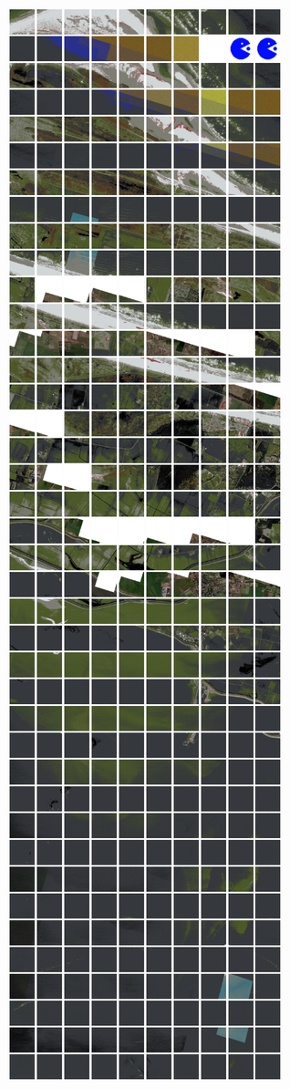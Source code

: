 <html>
<div>
<img src="https://github.com/HakkaTjakka/NL_TILE_MAP/blob/main/18/637/-1075/r.6370.-10750.png" height="44" width="44">
<img src="https://github.com/HakkaTjakka/NL_TILE_MAP/blob/main/18/637/-1075/r.6371.-10750.png" height="44" width="44">
<img src="https://github.com/HakkaTjakka/NL_TILE_MAP/blob/main/18/637/-1075/r.6372.-10750.png" height="44" width="44">
<img src="https://github.com/HakkaTjakka/NL_TILE_MAP/blob/main/18/637/-1075/r.6373.-10750.png" height="44" width="44">
<img src="https://github.com/HakkaTjakka/NL_TILE_MAP/blob/main/18/637/-1075/r.6374.-10750.png" height="44" width="44">
<img src="https://github.com/HakkaTjakka/NL_TILE_MAP/blob/main/18/637/-1075/r.6375.-10750.png" height="44" width="44">
<img src="https://github.com/HakkaTjakka/NL_TILE_MAP/blob/main/18/637/-1075/r.6376.-10750.png" height="44" width="44">
<img src="https://github.com/HakkaTjakka/NL_TILE_MAP/blob/main/18/637/-1075/r.6377.-10750.png" height="44" width="44">
<img src="https://github.com/HakkaTjakka/NL_TILE_MAP/blob/main/18/637/-1075/r.6378.-10750.png" height="44" width="44">
<img src="https://github.com/HakkaTjakka/NL_TILE_MAP/blob/main/18/637/-1075/r.6379.-10750.png" height="44" width="44">
<img src="https://github.com/HakkaTjakka/NL_TILE_MAP/blob/main/18/638/-1075/r.6380.-10750.png" height="44" width="44">
<img src="https://github.com/HakkaTjakka/NL_TILE_MAP/blob/main/18/638/-1075/r.6381.-10750.png" height="44" width="44">
<img src="https://github.com/HakkaTjakka/NL_TILE_MAP/blob/main/18/638/-1075/r.6382.-10750.png" height="44" width="44">
<img src="https://github.com/HakkaTjakka/NL_TILE_MAP/blob/main/18/638/-1075/r.6383.-10750.png" height="44" width="44">
<img src="https://github.com/HakkaTjakka/NL_TILE_MAP/blob/main/18/638/-1075/r.6384.-10750.png" height="44" width="44">
<img src="https://github.com/HakkaTjakka/NL_TILE_MAP/blob/main/18/638/-1075/r.6385.-10750.png" height="44" width="44">
<img src="https://github.com/HakkaTjakka/NL_TILE_MAP/blob/main/18/638/-1075/r.6386.-10750.png" height="44" width="44">
<img src="https://github.com/HakkaTjakka/NL_TILE_MAP/blob/main/18/638/-1075/r.6387.-10750.png" height="44" width="44">
<img src="https://github.com/HakkaTjakka/NL_TILE_MAP/blob/main/source.png" height="44" width="44">
<img src="https://github.com/HakkaTjakka/NL_TILE_MAP/blob/main/source.png" height="44" width="44">
<br>
<img src="https://github.com/HakkaTjakka/NL_TILE_MAP/blob/main/18/637/-1075/r.6370.-10749.png" height="44" width="44">
<img src="https://github.com/HakkaTjakka/NL_TILE_MAP/blob/main/18/637/-1075/r.6371.-10749.png" height="44" width="44">
<img src="https://github.com/HakkaTjakka/NL_TILE_MAP/blob/main/18/637/-1075/r.6372.-10749.png" height="44" width="44">
<img src="https://github.com/HakkaTjakka/NL_TILE_MAP/blob/main/18/637/-1075/r.6373.-10749.png" height="44" width="44">
<img src="https://github.com/HakkaTjakka/NL_TILE_MAP/blob/main/18/637/-1075/r.6374.-10749.png" height="44" width="44">
<img src="https://github.com/HakkaTjakka/NL_TILE_MAP/blob/main/18/637/-1075/r.6375.-10749.png" height="44" width="44">
<img src="https://github.com/HakkaTjakka/NL_TILE_MAP/blob/main/18/637/-1075/r.6376.-10749.png" height="44" width="44">
<img src="https://github.com/HakkaTjakka/NL_TILE_MAP/blob/main/18/637/-1075/r.6377.-10749.png" height="44" width="44">
<img src="https://github.com/HakkaTjakka/NL_TILE_MAP/blob/main/18/637/-1075/r.6378.-10749.png" height="44" width="44">
<img src="https://github.com/HakkaTjakka/NL_TILE_MAP/blob/main/18/637/-1075/r.6379.-10749.png" height="44" width="44">
<img src="https://github.com/HakkaTjakka/NL_TILE_MAP/blob/main/18/638/-1075/r.6380.-10749.png" height="44" width="44">
<img src="https://github.com/HakkaTjakka/NL_TILE_MAP/blob/main/18/638/-1075/r.6381.-10749.png" height="44" width="44">
<img src="https://github.com/HakkaTjakka/NL_TILE_MAP/blob/main/18/638/-1075/r.6382.-10749.png" height="44" width="44">
<img src="https://github.com/HakkaTjakka/NL_TILE_MAP/blob/main/18/638/-1075/r.6383.-10749.png" height="44" width="44">
<img src="https://github.com/HakkaTjakka/NL_TILE_MAP/blob/main/18/638/-1075/r.6384.-10749.png" height="44" width="44">
<img src="https://github.com/HakkaTjakka/NL_TILE_MAP/blob/main/18/638/-1075/r.6385.-10749.png" height="44" width="44">
<img src="https://github.com/HakkaTjakka/NL_TILE_MAP/blob/main/18/638/-1075/r.6386.-10749.png" height="44" width="44">
<img src="https://github.com/HakkaTjakka/NL_TILE_MAP/blob/main/18/638/-1075/r.6387.-10749.png" height="44" width="44">
<img src="https://github.com/HakkaTjakka/NL_TILE_MAP/blob/main/18/638/-1075/r.6388.-10749.png" height="44" width="44">
<img src="https://github.com/HakkaTjakka/NL_TILE_MAP/blob/main/18/638/-1075/r.6389.-10749.png" height="44" width="44">
<br>
<img src="https://github.com/HakkaTjakka/NL_TILE_MAP/blob/main/18/637/-1075/r.6370.-10748.png" height="44" width="44">
<img src="https://github.com/HakkaTjakka/NL_TILE_MAP/blob/main/18/637/-1075/r.6371.-10748.png" height="44" width="44">
<img src="https://github.com/HakkaTjakka/NL_TILE_MAP/blob/main/18/637/-1075/r.6372.-10748.png" height="44" width="44">
<img src="https://github.com/HakkaTjakka/NL_TILE_MAP/blob/main/18/637/-1075/r.6373.-10748.png" height="44" width="44">
<img src="https://github.com/HakkaTjakka/NL_TILE_MAP/blob/main/18/637/-1075/r.6374.-10748.png" height="44" width="44">
<img src="https://github.com/HakkaTjakka/NL_TILE_MAP/blob/main/18/637/-1075/r.6375.-10748.png" height="44" width="44">
<img src="https://github.com/HakkaTjakka/NL_TILE_MAP/blob/main/18/637/-1075/r.6376.-10748.png" height="44" width="44">
<img src="https://github.com/HakkaTjakka/NL_TILE_MAP/blob/main/18/637/-1075/r.6377.-10748.png" height="44" width="44">
<img src="https://github.com/HakkaTjakka/NL_TILE_MAP/blob/main/18/637/-1075/r.6378.-10748.png" height="44" width="44">
<img src="https://github.com/HakkaTjakka/NL_TILE_MAP/blob/main/18/637/-1075/r.6379.-10748.png" height="44" width="44">
<img src="https://github.com/HakkaTjakka/NL_TILE_MAP/blob/main/18/638/-1075/r.6380.-10748.png" height="44" width="44">
<img src="https://github.com/HakkaTjakka/NL_TILE_MAP/blob/main/18/638/-1075/r.6381.-10748.png" height="44" width="44">
<img src="https://github.com/HakkaTjakka/NL_TILE_MAP/blob/main/18/638/-1075/r.6382.-10748.png" height="44" width="44">
<img src="https://github.com/HakkaTjakka/NL_TILE_MAP/blob/main/18/638/-1075/r.6383.-10748.png" height="44" width="44">
<img src="https://github.com/HakkaTjakka/NL_TILE_MAP/blob/main/18/638/-1075/r.6384.-10748.png" height="44" width="44">
<img src="https://github.com/HakkaTjakka/NL_TILE_MAP/blob/main/18/638/-1075/r.6385.-10748.png" height="44" width="44">
<img src="https://github.com/HakkaTjakka/NL_TILE_MAP/blob/main/18/638/-1075/r.6386.-10748.png" height="44" width="44">
<img src="https://github.com/HakkaTjakka/NL_TILE_MAP/blob/main/18/638/-1075/r.6387.-10748.png" height="44" width="44">
<img src="https://github.com/HakkaTjakka/NL_TILE_MAP/blob/main/18/638/-1075/r.6388.-10748.png" height="44" width="44">
<img src="https://github.com/HakkaTjakka/NL_TILE_MAP/blob/main/18/638/-1075/r.6389.-10748.png" height="44" width="44">
<br>
<img src="https://github.com/HakkaTjakka/NL_TILE_MAP/blob/main/18/637/-1075/r.6370.-10747.png" height="44" width="44">
<img src="https://github.com/HakkaTjakka/NL_TILE_MAP/blob/main/18/637/-1075/r.6371.-10747.png" height="44" width="44">
<img src="https://github.com/HakkaTjakka/NL_TILE_MAP/blob/main/18/637/-1075/r.6372.-10747.png" height="44" width="44">
<img src="https://github.com/HakkaTjakka/NL_TILE_MAP/blob/main/18/637/-1075/r.6373.-10747.png" height="44" width="44">
<img src="https://github.com/HakkaTjakka/NL_TILE_MAP/blob/main/18/637/-1075/r.6374.-10747.png" height="44" width="44">
<img src="https://github.com/HakkaTjakka/NL_TILE_MAP/blob/main/18/637/-1075/r.6375.-10747.png" height="44" width="44">
<img src="https://github.com/HakkaTjakka/NL_TILE_MAP/blob/main/18/637/-1075/r.6376.-10747.png" height="44" width="44">
<img src="https://github.com/HakkaTjakka/NL_TILE_MAP/blob/main/18/637/-1075/r.6377.-10747.png" height="44" width="44">
<img src="https://github.com/HakkaTjakka/NL_TILE_MAP/blob/main/18/637/-1075/r.6378.-10747.png" height="44" width="44">
<img src="https://github.com/HakkaTjakka/NL_TILE_MAP/blob/main/18/637/-1075/r.6379.-10747.png" height="44" width="44">
<img src="https://github.com/HakkaTjakka/NL_TILE_MAP/blob/main/18/638/-1075/r.6380.-10747.png" height="44" width="44">
<img src="https://github.com/HakkaTjakka/NL_TILE_MAP/blob/main/18/638/-1075/r.6381.-10747.png" height="44" width="44">
<img src="https://github.com/HakkaTjakka/NL_TILE_MAP/blob/main/18/638/-1075/r.6382.-10747.png" height="44" width="44">
<img src="https://github.com/HakkaTjakka/NL_TILE_MAP/blob/main/18/638/-1075/r.6383.-10747.png" height="44" width="44">
<img src="https://github.com/HakkaTjakka/NL_TILE_MAP/blob/main/18/638/-1075/r.6384.-10747.png" height="44" width="44">
<img src="https://github.com/HakkaTjakka/NL_TILE_MAP/blob/main/18/638/-1075/r.6385.-10747.png" height="44" width="44">
<img src="https://github.com/HakkaTjakka/NL_TILE_MAP/blob/main/18/638/-1075/r.6386.-10747.png" height="44" width="44">
<img src="https://github.com/HakkaTjakka/NL_TILE_MAP/blob/main/18/638/-1075/r.6387.-10747.png" height="44" width="44">
<img src="https://github.com/HakkaTjakka/NL_TILE_MAP/blob/main/18/638/-1075/r.6388.-10747.png" height="44" width="44">
<img src="https://github.com/HakkaTjakka/NL_TILE_MAP/blob/main/18/638/-1075/r.6389.-10747.png" height="44" width="44">
<br>
<img src="https://github.com/HakkaTjakka/NL_TILE_MAP/blob/main/18/637/-1075/r.6370.-10746.png" height="44" width="44">
<img src="https://github.com/HakkaTjakka/NL_TILE_MAP/blob/main/18/637/-1075/r.6371.-10746.png" height="44" width="44">
<img src="https://github.com/HakkaTjakka/NL_TILE_MAP/blob/main/18/637/-1075/r.6372.-10746.png" height="44" width="44">
<img src="https://github.com/HakkaTjakka/NL_TILE_MAP/blob/main/18/637/-1075/r.6373.-10746.png" height="44" width="44">
<img src="https://github.com/HakkaTjakka/NL_TILE_MAP/blob/main/18/637/-1075/r.6374.-10746.png" height="44" width="44">
<img src="https://github.com/HakkaTjakka/NL_TILE_MAP/blob/main/18/637/-1075/r.6375.-10746.png" height="44" width="44">
<img src="https://github.com/HakkaTjakka/NL_TILE_MAP/blob/main/18/637/-1075/r.6376.-10746.png" height="44" width="44">
<img src="https://github.com/HakkaTjakka/NL_TILE_MAP/blob/main/18/637/-1075/r.6377.-10746.png" height="44" width="44">
<img src="https://github.com/HakkaTjakka/NL_TILE_MAP/blob/main/18/637/-1075/r.6378.-10746.png" height="44" width="44">
<img src="https://github.com/HakkaTjakka/NL_TILE_MAP/blob/main/18/637/-1075/r.6379.-10746.png" height="44" width="44">
<img src="https://github.com/HakkaTjakka/NL_TILE_MAP/blob/main/18/638/-1075/r.6380.-10746.png" height="44" width="44">
<img src="https://github.com/HakkaTjakka/NL_TILE_MAP/blob/main/18/638/-1075/r.6381.-10746.png" height="44" width="44">
<img src="https://github.com/HakkaTjakka/NL_TILE_MAP/blob/main/18/638/-1075/r.6382.-10746.png" height="44" width="44">
<img src="https://github.com/HakkaTjakka/NL_TILE_MAP/blob/main/18/638/-1075/r.6383.-10746.png" height="44" width="44">
<img src="https://github.com/HakkaTjakka/NL_TILE_MAP/blob/main/18/638/-1075/r.6384.-10746.png" height="44" width="44">
<img src="https://github.com/HakkaTjakka/NL_TILE_MAP/blob/main/18/638/-1075/r.6385.-10746.png" height="44" width="44">
<img src="https://github.com/HakkaTjakka/NL_TILE_MAP/blob/main/18/638/-1075/r.6386.-10746.png" height="44" width="44">
<img src="https://github.com/HakkaTjakka/NL_TILE_MAP/blob/main/18/638/-1075/r.6387.-10746.png" height="44" width="44">
<img src="https://github.com/HakkaTjakka/NL_TILE_MAP/blob/main/18/638/-1075/r.6388.-10746.png" height="44" width="44">
<img src="https://github.com/HakkaTjakka/NL_TILE_MAP/blob/main/18/638/-1075/r.6389.-10746.png" height="44" width="44">
<br>
<img src="https://github.com/HakkaTjakka/NL_TILE_MAP/blob/main/18/637/-1075/r.6370.-10745.png" height="44" width="44">
<img src="https://github.com/HakkaTjakka/NL_TILE_MAP/blob/main/18/637/-1075/r.6371.-10745.png" height="44" width="44">
<img src="https://github.com/HakkaTjakka/NL_TILE_MAP/blob/main/18/637/-1075/r.6372.-10745.png" height="44" width="44">
<img src="https://github.com/HakkaTjakka/NL_TILE_MAP/blob/main/18/637/-1075/r.6373.-10745.png" height="44" width="44">
<img src="https://github.com/HakkaTjakka/NL_TILE_MAP/blob/main/18/637/-1075/r.6374.-10745.png" height="44" width="44">
<img src="https://github.com/HakkaTjakka/NL_TILE_MAP/blob/main/18/637/-1075/r.6375.-10745.png" height="44" width="44">
<img src="https://github.com/HakkaTjakka/NL_TILE_MAP/blob/main/18/637/-1075/r.6376.-10745.png" height="44" width="44">
<img src="https://github.com/HakkaTjakka/NL_TILE_MAP/blob/main/18/637/-1075/r.6377.-10745.png" height="44" width="44">
<img src="https://github.com/HakkaTjakka/NL_TILE_MAP/blob/main/18/637/-1075/r.6378.-10745.png" height="44" width="44">
<img src="https://github.com/HakkaTjakka/NL_TILE_MAP/blob/main/18/637/-1075/r.6379.-10745.png" height="44" width="44">
<img src="https://github.com/HakkaTjakka/NL_TILE_MAP/blob/main/18/638/-1075/r.6380.-10745.png" height="44" width="44">
<img src="https://github.com/HakkaTjakka/NL_TILE_MAP/blob/main/18/638/-1075/r.6381.-10745.png" height="44" width="44">
<img src="https://github.com/HakkaTjakka/NL_TILE_MAP/blob/main/18/638/-1075/r.6382.-10745.png" height="44" width="44">
<img src="https://github.com/HakkaTjakka/NL_TILE_MAP/blob/main/18/638/-1075/r.6383.-10745.png" height="44" width="44">
<img src="https://github.com/HakkaTjakka/NL_TILE_MAP/blob/main/18/638/-1075/r.6384.-10745.png" height="44" width="44">
<img src="https://github.com/HakkaTjakka/NL_TILE_MAP/blob/main/18/638/-1075/r.6385.-10745.png" height="44" width="44">
<img src="https://github.com/HakkaTjakka/NL_TILE_MAP/blob/main/18/638/-1075/r.6386.-10745.png" height="44" width="44">
<img src="https://github.com/HakkaTjakka/NL_TILE_MAP/blob/main/18/638/-1075/r.6387.-10745.png" height="44" width="44">
<img src="https://github.com/HakkaTjakka/NL_TILE_MAP/blob/main/18/638/-1075/r.6388.-10745.png" height="44" width="44">
<img src="https://github.com/HakkaTjakka/NL_TILE_MAP/blob/main/18/638/-1075/r.6389.-10745.png" height="44" width="44">
<br>
<img src="https://github.com/HakkaTjakka/NL_TILE_MAP/blob/main/18/637/-1075/r.6370.-10744.png" height="44" width="44">
<img src="https://github.com/HakkaTjakka/NL_TILE_MAP/blob/main/18/637/-1075/r.6371.-10744.png" height="44" width="44">
<img src="https://github.com/HakkaTjakka/NL_TILE_MAP/blob/main/18/637/-1075/r.6372.-10744.png" height="44" width="44">
<img src="https://github.com/HakkaTjakka/NL_TILE_MAP/blob/main/18/637/-1075/r.6373.-10744.png" height="44" width="44">
<img src="https://github.com/HakkaTjakka/NL_TILE_MAP/blob/main/18/637/-1075/r.6374.-10744.png" height="44" width="44">
<img src="https://github.com/HakkaTjakka/NL_TILE_MAP/blob/main/18/637/-1075/r.6375.-10744.png" height="44" width="44">
<img src="https://github.com/HakkaTjakka/NL_TILE_MAP/blob/main/18/637/-1075/r.6376.-10744.png" height="44" width="44">
<img src="https://github.com/HakkaTjakka/NL_TILE_MAP/blob/main/18/637/-1075/r.6377.-10744.png" height="44" width="44">
<img src="https://github.com/HakkaTjakka/NL_TILE_MAP/blob/main/18/637/-1075/r.6378.-10744.png" height="44" width="44">
<img src="https://github.com/HakkaTjakka/NL_TILE_MAP/blob/main/18/637/-1075/r.6379.-10744.png" height="44" width="44">
<img src="https://github.com/HakkaTjakka/NL_TILE_MAP/blob/main/18/638/-1075/r.6380.-10744.png" height="44" width="44">
<img src="https://github.com/HakkaTjakka/NL_TILE_MAP/blob/main/18/638/-1075/r.6381.-10744.png" height="44" width="44">
<img src="https://github.com/HakkaTjakka/NL_TILE_MAP/blob/main/18/638/-1075/r.6382.-10744.png" height="44" width="44">
<img src="https://github.com/HakkaTjakka/NL_TILE_MAP/blob/main/18/638/-1075/r.6383.-10744.png" height="44" width="44">
<img src="https://github.com/HakkaTjakka/NL_TILE_MAP/blob/main/18/638/-1075/r.6384.-10744.png" height="44" width="44">
<img src="https://github.com/HakkaTjakka/NL_TILE_MAP/blob/main/18/638/-1075/r.6385.-10744.png" height="44" width="44">
<img src="https://github.com/HakkaTjakka/NL_TILE_MAP/blob/main/18/638/-1075/r.6386.-10744.png" height="44" width="44">
<img src="https://github.com/HakkaTjakka/NL_TILE_MAP/blob/main/18/638/-1075/r.6387.-10744.png" height="44" width="44">
<img src="https://github.com/HakkaTjakka/NL_TILE_MAP/blob/main/18/638/-1075/r.6388.-10744.png" height="44" width="44">
<img src="https://github.com/HakkaTjakka/NL_TILE_MAP/blob/main/18/638/-1075/r.6389.-10744.png" height="44" width="44">
<br>
<img src="https://github.com/HakkaTjakka/NL_TILE_MAP/blob/main/18/637/-1075/r.6370.-10743.png" height="44" width="44">
<img src="https://github.com/HakkaTjakka/NL_TILE_MAP/blob/main/18/637/-1075/r.6371.-10743.png" height="44" width="44">
<img src="https://github.com/HakkaTjakka/NL_TILE_MAP/blob/main/18/637/-1075/r.6372.-10743.png" height="44" width="44">
<img src="https://github.com/HakkaTjakka/NL_TILE_MAP/blob/main/18/637/-1075/r.6373.-10743.png" height="44" width="44">
<img src="https://github.com/HakkaTjakka/NL_TILE_MAP/blob/main/18/637/-1075/r.6374.-10743.png" height="44" width="44">
<img src="https://github.com/HakkaTjakka/NL_TILE_MAP/blob/main/18/637/-1075/r.6375.-10743.png" height="44" width="44">
<img src="https://github.com/HakkaTjakka/NL_TILE_MAP/blob/main/18/637/-1075/r.6376.-10743.png" height="44" width="44">
<img src="https://github.com/HakkaTjakka/NL_TILE_MAP/blob/main/18/637/-1075/r.6377.-10743.png" height="44" width="44">
<img src="https://github.com/HakkaTjakka/NL_TILE_MAP/blob/main/18/637/-1075/r.6378.-10743.png" height="44" width="44">
<img src="https://github.com/HakkaTjakka/NL_TILE_MAP/blob/main/18/637/-1075/r.6379.-10743.png" height="44" width="44">
<img src="https://github.com/HakkaTjakka/NL_TILE_MAP/blob/main/18/638/-1075/r.6380.-10743.png" height="44" width="44">
<img src="https://github.com/HakkaTjakka/NL_TILE_MAP/blob/main/18/638/-1075/r.6381.-10743.png" height="44" width="44">
<img src="https://github.com/HakkaTjakka/NL_TILE_MAP/blob/main/18/638/-1075/r.6382.-10743.png" height="44" width="44">
<img src="https://github.com/HakkaTjakka/NL_TILE_MAP/blob/main/18/638/-1075/r.6383.-10743.png" height="44" width="44">
<img src="https://github.com/HakkaTjakka/NL_TILE_MAP/blob/main/18/638/-1075/r.6384.-10743.png" height="44" width="44">
<img src="https://github.com/HakkaTjakka/NL_TILE_MAP/blob/main/18/638/-1075/r.6385.-10743.png" height="44" width="44">
<img src="https://github.com/HakkaTjakka/NL_TILE_MAP/blob/main/18/638/-1075/r.6386.-10743.png" height="44" width="44">
<img src="https://github.com/HakkaTjakka/NL_TILE_MAP/blob/main/18/638/-1075/r.6387.-10743.png" height="44" width="44">
<img src="https://github.com/HakkaTjakka/NL_TILE_MAP/blob/main/18/638/-1075/r.6388.-10743.png" height="44" width="44">
<img src="https://github.com/HakkaTjakka/NL_TILE_MAP/blob/main/18/638/-1075/r.6389.-10743.png" height="44" width="44">
<br>
<img src="https://github.com/HakkaTjakka/NL_TILE_MAP/blob/main/18/637/-1075/r.6370.-10742.png" height="44" width="44">
<img src="https://github.com/HakkaTjakka/NL_TILE_MAP/blob/main/18/637/-1075/r.6371.-10742.png" height="44" width="44">
<img src="https://github.com/HakkaTjakka/NL_TILE_MAP/blob/main/18/637/-1075/r.6372.-10742.png" height="44" width="44">
<img src="https://github.com/HakkaTjakka/NL_TILE_MAP/blob/main/18/637/-1075/r.6373.-10742.png" height="44" width="44">
<img src="https://github.com/HakkaTjakka/NL_TILE_MAP/blob/main/18/637/-1075/r.6374.-10742.png" height="44" width="44">
<img src="https://github.com/HakkaTjakka/NL_TILE_MAP/blob/main/18/637/-1075/r.6375.-10742.png" height="44" width="44">
<img src="https://github.com/HakkaTjakka/NL_TILE_MAP/blob/main/18/637/-1075/r.6376.-10742.png" height="44" width="44">
<img src="https://github.com/HakkaTjakka/NL_TILE_MAP/blob/main/18/637/-1075/r.6377.-10742.png" height="44" width="44">
<img src="https://github.com/HakkaTjakka/NL_TILE_MAP/blob/main/18/637/-1075/r.6378.-10742.png" height="44" width="44">
<img src="https://github.com/HakkaTjakka/NL_TILE_MAP/blob/main/18/637/-1075/r.6379.-10742.png" height="44" width="44">
<img src="https://github.com/HakkaTjakka/NL_TILE_MAP/blob/main/18/638/-1075/r.6380.-10742.png" height="44" width="44">
<img src="https://github.com/HakkaTjakka/NL_TILE_MAP/blob/main/18/638/-1075/r.6381.-10742.png" height="44" width="44">
<img src="https://github.com/HakkaTjakka/NL_TILE_MAP/blob/main/18/638/-1075/r.6382.-10742.png" height="44" width="44">
<img src="https://github.com/HakkaTjakka/NL_TILE_MAP/blob/main/18/638/-1075/r.6383.-10742.png" height="44" width="44">
<img src="https://github.com/HakkaTjakka/NL_TILE_MAP/blob/main/18/638/-1075/r.6384.-10742.png" height="44" width="44">
<img src="https://github.com/HakkaTjakka/NL_TILE_MAP/blob/main/18/638/-1075/r.6385.-10742.png" height="44" width="44">
<img src="https://github.com/HakkaTjakka/NL_TILE_MAP/blob/main/18/638/-1075/r.6386.-10742.png" height="44" width="44">
<img src="https://github.com/HakkaTjakka/NL_TILE_MAP/blob/main/18/638/-1075/r.6387.-10742.png" height="44" width="44">
<img src="https://github.com/HakkaTjakka/NL_TILE_MAP/blob/main/18/638/-1075/r.6388.-10742.png" height="44" width="44">
<img src="https://github.com/HakkaTjakka/NL_TILE_MAP/blob/main/18/638/-1075/r.6389.-10742.png" height="44" width="44">
<br>
<img src="https://github.com/HakkaTjakka/NL_TILE_MAP/blob/main/18/637/-1075/r.6370.-10741.png" height="44" width="44">
<img src="https://github.com/HakkaTjakka/NL_TILE_MAP/blob/main/18/637/-1075/r.6371.-10741.png" height="44" width="44">
<img src="https://github.com/HakkaTjakka/NL_TILE_MAP/blob/main/18/637/-1075/r.6372.-10741.png" height="44" width="44">
<img src="https://github.com/HakkaTjakka/NL_TILE_MAP/blob/main/18/637/-1075/r.6373.-10741.png" height="44" width="44">
<img src="https://github.com/HakkaTjakka/NL_TILE_MAP/blob/main/18/637/-1075/r.6374.-10741.png" height="44" width="44">
<img src="https://github.com/HakkaTjakka/NL_TILE_MAP/blob/main/18/637/-1075/r.6375.-10741.png" height="44" width="44">
<img src="https://github.com/HakkaTjakka/NL_TILE_MAP/blob/main/18/637/-1075/r.6376.-10741.png" height="44" width="44">
<img src="https://github.com/HakkaTjakka/NL_TILE_MAP/blob/main/18/637/-1075/r.6377.-10741.png" height="44" width="44">
<img src="https://github.com/HakkaTjakka/NL_TILE_MAP/blob/main/18/637/-1075/r.6378.-10741.png" height="44" width="44">
<img src="https://github.com/HakkaTjakka/NL_TILE_MAP/blob/main/18/637/-1075/r.6379.-10741.png" height="44" width="44">
<img src="https://github.com/HakkaTjakka/NL_TILE_MAP/blob/main/18/638/-1075/r.6380.-10741.png" height="44" width="44">
<img src="https://github.com/HakkaTjakka/NL_TILE_MAP/blob/main/18/638/-1075/r.6381.-10741.png" height="44" width="44">
<img src="https://github.com/HakkaTjakka/NL_TILE_MAP/blob/main/18/638/-1075/r.6382.-10741.png" height="44" width="44">
<img src="https://github.com/HakkaTjakka/NL_TILE_MAP/blob/main/18/638/-1075/r.6383.-10741.png" height="44" width="44">
<img src="https://github.com/HakkaTjakka/NL_TILE_MAP/blob/main/18/638/-1075/r.6384.-10741.png" height="44" width="44">
<img src="https://github.com/HakkaTjakka/NL_TILE_MAP/blob/main/18/638/-1075/r.6385.-10741.png" height="44" width="44">
<img src="https://github.com/HakkaTjakka/NL_TILE_MAP/blob/main/18/638/-1075/r.6386.-10741.png" height="44" width="44">
<img src="https://github.com/HakkaTjakka/NL_TILE_MAP/blob/main/18/638/-1075/r.6387.-10741.png" height="44" width="44">
<img src="https://github.com/HakkaTjakka/NL_TILE_MAP/blob/main/18/638/-1075/r.6388.-10741.png" height="44" width="44">
<img src="https://github.com/HakkaTjakka/NL_TILE_MAP/blob/main/18/638/-1075/r.6389.-10741.png" height="44" width="44">
<br>
<img src="https://github.com/HakkaTjakka/NL_TILE_MAP/blob/main/18/637/-1074/r.6370.-10740.png" height="44" width="44">
<img src="https://github.com/HakkaTjakka/NL_TILE_MAP/blob/main/18/637/-1074/r.6371.-10740.png" height="44" width="44">
<img src="https://github.com/HakkaTjakka/NL_TILE_MAP/blob/main/18/637/-1074/r.6372.-10740.png" height="44" width="44">
<img src="https://github.com/HakkaTjakka/NL_TILE_MAP/blob/main/18/637/-1074/r.6373.-10740.png" height="44" width="44">
<img src="https://github.com/HakkaTjakka/NL_TILE_MAP/blob/main/18/637/-1074/r.6374.-10740.png" height="44" width="44">
<img src="https://github.com/HakkaTjakka/NL_TILE_MAP/blob/main/18/637/-1074/r.6375.-10740.png" height="44" width="44">
<img src="https://github.com/HakkaTjakka/NL_TILE_MAP/blob/main/18/637/-1074/r.6376.-10740.png" height="44" width="44">
<img src="https://github.com/HakkaTjakka/NL_TILE_MAP/blob/main/18/637/-1074/r.6377.-10740.png" height="44" width="44">
<img src="https://github.com/HakkaTjakka/NL_TILE_MAP/blob/main/18/637/-1074/r.6378.-10740.png" height="44" width="44">
<img src="https://github.com/HakkaTjakka/NL_TILE_MAP/blob/main/18/637/-1074/r.6379.-10740.png" height="44" width="44">
<img src="https://github.com/HakkaTjakka/NL_TILE_MAP/blob/main/18/638/-1074/r.6380.-10740.png" height="44" width="44">
<img src="https://github.com/HakkaTjakka/NL_TILE_MAP/blob/main/18/638/-1074/r.6381.-10740.png" height="44" width="44">
<img src="https://github.com/HakkaTjakka/NL_TILE_MAP/blob/main/18/638/-1074/r.6382.-10740.png" height="44" width="44">
<img src="https://github.com/HakkaTjakka/NL_TILE_MAP/blob/main/18/638/-1074/r.6383.-10740.png" height="44" width="44">
<img src="https://github.com/HakkaTjakka/NL_TILE_MAP/blob/main/18/638/-1074/r.6384.-10740.png" height="44" width="44">
<img src="https://github.com/HakkaTjakka/NL_TILE_MAP/blob/main/18/638/-1074/r.6385.-10740.png" height="44" width="44">
<img src="https://github.com/HakkaTjakka/NL_TILE_MAP/blob/main/18/638/-1074/r.6386.-10740.png" height="44" width="44">
<img src="https://github.com/HakkaTjakka/NL_TILE_MAP/blob/main/18/638/-1074/r.6387.-10740.png" height="44" width="44">
<img src="https://github.com/HakkaTjakka/NL_TILE_MAP/blob/main/18/638/-1074/r.6388.-10740.png" height="44" width="44">
<img src="https://github.com/HakkaTjakka/NL_TILE_MAP/blob/main/18/638/-1074/r.6389.-10740.png" height="44" width="44">
<br>
<img src="https://github.com/HakkaTjakka/NL_TILE_MAP/blob/main/18/637/-1074/r.6370.-10739.png" height="44" width="44">
<img src="https://github.com/HakkaTjakka/NL_TILE_MAP/blob/main/18/637/-1074/r.6371.-10739.png" height="44" width="44">
<img src="https://github.com/HakkaTjakka/NL_TILE_MAP/blob/main/18/637/-1074/r.6372.-10739.png" height="44" width="44">
<img src="https://github.com/HakkaTjakka/NL_TILE_MAP/blob/main/18/637/-1074/r.6373.-10739.png" height="44" width="44">
<img src="https://github.com/HakkaTjakka/NL_TILE_MAP/blob/main/18/637/-1074/r.6374.-10739.png" height="44" width="44">
<img src="https://github.com/HakkaTjakka/NL_TILE_MAP/blob/main/18/637/-1074/r.6375.-10739.png" height="44" width="44">
<img src="https://github.com/HakkaTjakka/NL_TILE_MAP/blob/main/18/637/-1074/r.6376.-10739.png" height="44" width="44">
<img src="https://github.com/HakkaTjakka/NL_TILE_MAP/blob/main/18/637/-1074/r.6377.-10739.png" height="44" width="44">
<img src="https://github.com/HakkaTjakka/NL_TILE_MAP/blob/main/18/637/-1074/r.6378.-10739.png" height="44" width="44">
<img src="https://github.com/HakkaTjakka/NL_TILE_MAP/blob/main/18/637/-1074/r.6379.-10739.png" height="44" width="44">
<img src="https://github.com/HakkaTjakka/NL_TILE_MAP/blob/main/18/638/-1074/r.6380.-10739.png" height="44" width="44">
<img src="https://github.com/HakkaTjakka/NL_TILE_MAP/blob/main/18/638/-1074/r.6381.-10739.png" height="44" width="44">
<img src="https://github.com/HakkaTjakka/NL_TILE_MAP/blob/main/18/638/-1074/r.6382.-10739.png" height="44" width="44">
<img src="https://github.com/HakkaTjakka/NL_TILE_MAP/blob/main/18/638/-1074/r.6383.-10739.png" height="44" width="44">
<img src="https://github.com/HakkaTjakka/NL_TILE_MAP/blob/main/18/638/-1074/r.6384.-10739.png" height="44" width="44">
<img src="https://github.com/HakkaTjakka/NL_TILE_MAP/blob/main/18/638/-1074/r.6385.-10739.png" height="44" width="44">
<img src="https://github.com/HakkaTjakka/NL_TILE_MAP/blob/main/18/638/-1074/r.6386.-10739.png" height="44" width="44">
<img src="https://github.com/HakkaTjakka/NL_TILE_MAP/blob/main/18/638/-1074/r.6387.-10739.png" height="44" width="44">
<img src="https://github.com/HakkaTjakka/NL_TILE_MAP/blob/main/18/638/-1074/r.6388.-10739.png" height="44" width="44">
<img src="https://github.com/HakkaTjakka/NL_TILE_MAP/blob/main/18/638/-1074/r.6389.-10739.png" height="44" width="44">
<br>
<img src="https://github.com/HakkaTjakka/NL_TILE_MAP/blob/main/18/637/-1074/r.6370.-10738.png" height="44" width="44">
<img src="https://github.com/HakkaTjakka/NL_TILE_MAP/blob/main/18/637/-1074/r.6371.-10738.png" height="44" width="44">
<img src="https://github.com/HakkaTjakka/NL_TILE_MAP/blob/main/18/637/-1074/r.6372.-10738.png" height="44" width="44">
<img src="https://github.com/HakkaTjakka/NL_TILE_MAP/blob/main/18/637/-1074/r.6373.-10738.png" height="44" width="44">
<img src="https://github.com/HakkaTjakka/NL_TILE_MAP/blob/main/18/637/-1074/r.6374.-10738.png" height="44" width="44">
<img src="https://github.com/HakkaTjakka/NL_TILE_MAP/blob/main/18/637/-1074/r.6375.-10738.png" height="44" width="44">
<img src="https://github.com/HakkaTjakka/NL_TILE_MAP/blob/main/18/637/-1074/r.6376.-10738.png" height="44" width="44">
<img src="https://github.com/HakkaTjakka/NL_TILE_MAP/blob/main/18/637/-1074/r.6377.-10738.png" height="44" width="44">
<img src="https://github.com/HakkaTjakka/NL_TILE_MAP/blob/main/18/637/-1074/r.6378.-10738.png" height="44" width="44">
<img src="https://github.com/HakkaTjakka/NL_TILE_MAP/blob/main/18/637/-1074/r.6379.-10738.png" height="44" width="44">
<img src="https://github.com/HakkaTjakka/NL_TILE_MAP/blob/main/18/638/-1074/r.6380.-10738.png" height="44" width="44">
<img src="https://github.com/HakkaTjakka/NL_TILE_MAP/blob/main/18/638/-1074/r.6381.-10738.png" height="44" width="44">
<img src="https://github.com/HakkaTjakka/NL_TILE_MAP/blob/main/18/638/-1074/r.6382.-10738.png" height="44" width="44">
<img src="https://github.com/HakkaTjakka/NL_TILE_MAP/blob/main/18/638/-1074/r.6383.-10738.png" height="44" width="44">
<img src="https://github.com/HakkaTjakka/NL_TILE_MAP/blob/main/18/638/-1074/r.6384.-10738.png" height="44" width="44">
<img src="https://github.com/HakkaTjakka/NL_TILE_MAP/blob/main/18/638/-1074/r.6385.-10738.png" height="44" width="44">
<img src="https://github.com/HakkaTjakka/NL_TILE_MAP/blob/main/18/638/-1074/r.6386.-10738.png" height="44" width="44">
<img src="https://github.com/HakkaTjakka/NL_TILE_MAP/blob/main/18/638/-1074/r.6387.-10738.png" height="44" width="44">
<img src="https://github.com/HakkaTjakka/NL_TILE_MAP/blob/main/18/638/-1074/r.6388.-10738.png" height="44" width="44">
<img src="https://github.com/HakkaTjakka/NL_TILE_MAP/blob/main/18/638/-1074/r.6389.-10738.png" height="44" width="44">
<br>
<img src="https://github.com/HakkaTjakka/NL_TILE_MAP/blob/main/18/637/-1074/r.6370.-10737.png" height="44" width="44">
<img src="https://github.com/HakkaTjakka/NL_TILE_MAP/blob/main/18/637/-1074/r.6371.-10737.png" height="44" width="44">
<img src="https://github.com/HakkaTjakka/NL_TILE_MAP/blob/main/18/637/-1074/r.6372.-10737.png" height="44" width="44">
<img src="https://github.com/HakkaTjakka/NL_TILE_MAP/blob/main/18/637/-1074/r.6373.-10737.png" height="44" width="44">
<img src="https://github.com/HakkaTjakka/NL_TILE_MAP/blob/main/18/637/-1074/r.6374.-10737.png" height="44" width="44">
<img src="https://github.com/HakkaTjakka/NL_TILE_MAP/blob/main/18/637/-1074/r.6375.-10737.png" height="44" width="44">
<img src="https://github.com/HakkaTjakka/NL_TILE_MAP/blob/main/18/637/-1074/r.6376.-10737.png" height="44" width="44">
<img src="https://github.com/HakkaTjakka/NL_TILE_MAP/blob/main/18/637/-1074/r.6377.-10737.png" height="44" width="44">
<img src="https://github.com/HakkaTjakka/NL_TILE_MAP/blob/main/18/637/-1074/r.6378.-10737.png" height="44" width="44">
<img src="https://github.com/HakkaTjakka/NL_TILE_MAP/blob/main/18/637/-1074/r.6379.-10737.png" height="44" width="44">
<img src="https://github.com/HakkaTjakka/NL_TILE_MAP/blob/main/18/638/-1074/r.6380.-10737.png" height="44" width="44">
<img src="https://github.com/HakkaTjakka/NL_TILE_MAP/blob/main/18/638/-1074/r.6381.-10737.png" height="44" width="44">
<img src="https://github.com/HakkaTjakka/NL_TILE_MAP/blob/main/18/638/-1074/r.6382.-10737.png" height="44" width="44">
<img src="https://github.com/HakkaTjakka/NL_TILE_MAP/blob/main/18/638/-1074/r.6383.-10737.png" height="44" width="44">
<img src="https://github.com/HakkaTjakka/NL_TILE_MAP/blob/main/18/638/-1074/r.6384.-10737.png" height="44" width="44">
<img src="https://github.com/HakkaTjakka/NL_TILE_MAP/blob/main/18/638/-1074/r.6385.-10737.png" height="44" width="44">
<img src="https://github.com/HakkaTjakka/NL_TILE_MAP/blob/main/18/638/-1074/r.6386.-10737.png" height="44" width="44">
<img src="https://github.com/HakkaTjakka/NL_TILE_MAP/blob/main/18/638/-1074/r.6387.-10737.png" height="44" width="44">
<img src="https://github.com/HakkaTjakka/NL_TILE_MAP/blob/main/18/638/-1074/r.6388.-10737.png" height="44" width="44">
<img src="https://github.com/HakkaTjakka/NL_TILE_MAP/blob/main/18/638/-1074/r.6389.-10737.png" height="44" width="44">
<br>
<img src="https://github.com/HakkaTjakka/NL_TILE_MAP/blob/main/18/637/-1074/r.6370.-10736.png" height="44" width="44">
<img src="https://github.com/HakkaTjakka/NL_TILE_MAP/blob/main/18/637/-1074/r.6371.-10736.png" height="44" width="44">
<img src="https://github.com/HakkaTjakka/NL_TILE_MAP/blob/main/18/637/-1074/r.6372.-10736.png" height="44" width="44">
<img src="https://github.com/HakkaTjakka/NL_TILE_MAP/blob/main/18/637/-1074/r.6373.-10736.png" height="44" width="44">
<img src="https://github.com/HakkaTjakka/NL_TILE_MAP/blob/main/18/637/-1074/r.6374.-10736.png" height="44" width="44">
<img src="https://github.com/HakkaTjakka/NL_TILE_MAP/blob/main/18/637/-1074/r.6375.-10736.png" height="44" width="44">
<img src="https://github.com/HakkaTjakka/NL_TILE_MAP/blob/main/18/637/-1074/r.6376.-10736.png" height="44" width="44">
<img src="https://github.com/HakkaTjakka/NL_TILE_MAP/blob/main/18/637/-1074/r.6377.-10736.png" height="44" width="44">
<img src="https://github.com/HakkaTjakka/NL_TILE_MAP/blob/main/18/637/-1074/r.6378.-10736.png" height="44" width="44">
<img src="https://github.com/HakkaTjakka/NL_TILE_MAP/blob/main/18/637/-1074/r.6379.-10736.png" height="44" width="44">
<img src="https://github.com/HakkaTjakka/NL_TILE_MAP/blob/main/18/638/-1074/r.6380.-10736.png" height="44" width="44">
<img src="https://github.com/HakkaTjakka/NL_TILE_MAP/blob/main/18/638/-1074/r.6381.-10736.png" height="44" width="44">
<img src="https://github.com/HakkaTjakka/NL_TILE_MAP/blob/main/18/638/-1074/r.6382.-10736.png" height="44" width="44">
<img src="https://github.com/HakkaTjakka/NL_TILE_MAP/blob/main/18/638/-1074/r.6383.-10736.png" height="44" width="44">
<img src="https://github.com/HakkaTjakka/NL_TILE_MAP/blob/main/18/638/-1074/r.6384.-10736.png" height="44" width="44">
<img src="https://github.com/HakkaTjakka/NL_TILE_MAP/blob/main/18/638/-1074/r.6385.-10736.png" height="44" width="44">
<img src="https://github.com/HakkaTjakka/NL_TILE_MAP/blob/main/18/638/-1074/r.6386.-10736.png" height="44" width="44">
<img src="https://github.com/HakkaTjakka/NL_TILE_MAP/blob/main/18/638/-1074/r.6387.-10736.png" height="44" width="44">
<img src="https://github.com/HakkaTjakka/NL_TILE_MAP/blob/main/18/638/-1074/r.6388.-10736.png" height="44" width="44">
<img src="https://github.com/HakkaTjakka/NL_TILE_MAP/blob/main/18/638/-1074/r.6389.-10736.png" height="44" width="44">
<br>
<img src="https://github.com/HakkaTjakka/NL_TILE_MAP/blob/main/18/637/-1074/r.6370.-10735.png" height="44" width="44">
<img src="https://github.com/HakkaTjakka/NL_TILE_MAP/blob/main/18/637/-1074/r.6371.-10735.png" height="44" width="44">
<img src="https://github.com/HakkaTjakka/NL_TILE_MAP/blob/main/18/637/-1074/r.6372.-10735.png" height="44" width="44">
<img src="https://github.com/HakkaTjakka/NL_TILE_MAP/blob/main/18/637/-1074/r.6373.-10735.png" height="44" width="44">
<img src="https://github.com/HakkaTjakka/NL_TILE_MAP/blob/main/18/637/-1074/r.6374.-10735.png" height="44" width="44">
<img src="https://github.com/HakkaTjakka/NL_TILE_MAP/blob/main/18/637/-1074/r.6375.-10735.png" height="44" width="44">
<img src="https://github.com/HakkaTjakka/NL_TILE_MAP/blob/main/18/637/-1074/r.6376.-10735.png" height="44" width="44">
<img src="https://github.com/HakkaTjakka/NL_TILE_MAP/blob/main/18/637/-1074/r.6377.-10735.png" height="44" width="44">
<img src="https://github.com/HakkaTjakka/NL_TILE_MAP/blob/main/18/637/-1074/r.6378.-10735.png" height="44" width="44">
<img src="https://github.com/HakkaTjakka/NL_TILE_MAP/blob/main/18/637/-1074/r.6379.-10735.png" height="44" width="44">
<img src="https://github.com/HakkaTjakka/NL_TILE_MAP/blob/main/18/638/-1074/r.6380.-10735.png" height="44" width="44">
<img src="https://github.com/HakkaTjakka/NL_TILE_MAP/blob/main/18/638/-1074/r.6381.-10735.png" height="44" width="44">
<img src="https://github.com/HakkaTjakka/NL_TILE_MAP/blob/main/18/638/-1074/r.6382.-10735.png" height="44" width="44">
<img src="https://github.com/HakkaTjakka/NL_TILE_MAP/blob/main/18/638/-1074/r.6383.-10735.png" height="44" width="44">
<img src="https://github.com/HakkaTjakka/NL_TILE_MAP/blob/main/18/638/-1074/r.6384.-10735.png" height="44" width="44">
<img src="https://github.com/HakkaTjakka/NL_TILE_MAP/blob/main/18/638/-1074/r.6385.-10735.png" height="44" width="44">
<img src="https://github.com/HakkaTjakka/NL_TILE_MAP/blob/main/18/638/-1074/r.6386.-10735.png" height="44" width="44">
<img src="https://github.com/HakkaTjakka/NL_TILE_MAP/blob/main/18/638/-1074/r.6387.-10735.png" height="44" width="44">
<img src="https://github.com/HakkaTjakka/NL_TILE_MAP/blob/main/18/638/-1074/r.6388.-10735.png" height="44" width="44">
<img src="https://github.com/HakkaTjakka/NL_TILE_MAP/blob/main/18/638/-1074/r.6389.-10735.png" height="44" width="44">
<br>
<img src="https://github.com/HakkaTjakka/NL_TILE_MAP/blob/main/18/637/-1074/r.6370.-10734.png" height="44" width="44">
<img src="https://github.com/HakkaTjakka/NL_TILE_MAP/blob/main/18/637/-1074/r.6371.-10734.png" height="44" width="44">
<img src="https://github.com/HakkaTjakka/NL_TILE_MAP/blob/main/18/637/-1074/r.6372.-10734.png" height="44" width="44">
<img src="https://github.com/HakkaTjakka/NL_TILE_MAP/blob/main/18/637/-1074/r.6373.-10734.png" height="44" width="44">
<img src="https://github.com/HakkaTjakka/NL_TILE_MAP/blob/main/18/637/-1074/r.6374.-10734.png" height="44" width="44">
<img src="https://github.com/HakkaTjakka/NL_TILE_MAP/blob/main/18/637/-1074/r.6375.-10734.png" height="44" width="44">
<img src="https://github.com/HakkaTjakka/NL_TILE_MAP/blob/main/18/637/-1074/r.6376.-10734.png" height="44" width="44">
<img src="https://github.com/HakkaTjakka/NL_TILE_MAP/blob/main/18/637/-1074/r.6377.-10734.png" height="44" width="44">
<img src="https://github.com/HakkaTjakka/NL_TILE_MAP/blob/main/18/637/-1074/r.6378.-10734.png" height="44" width="44">
<img src="https://github.com/HakkaTjakka/NL_TILE_MAP/blob/main/18/637/-1074/r.6379.-10734.png" height="44" width="44">
<img src="https://github.com/HakkaTjakka/NL_TILE_MAP/blob/main/18/638/-1074/r.6380.-10734.png" height="44" width="44">
<img src="https://github.com/HakkaTjakka/NL_TILE_MAP/blob/main/18/638/-1074/r.6381.-10734.png" height="44" width="44">
<img src="https://github.com/HakkaTjakka/NL_TILE_MAP/blob/main/18/638/-1074/r.6382.-10734.png" height="44" width="44">
<img src="https://github.com/HakkaTjakka/NL_TILE_MAP/blob/main/18/638/-1074/r.6383.-10734.png" height="44" width="44">
<img src="https://github.com/HakkaTjakka/NL_TILE_MAP/blob/main/18/638/-1074/r.6384.-10734.png" height="44" width="44">
<img src="https://github.com/HakkaTjakka/NL_TILE_MAP/blob/main/18/638/-1074/r.6385.-10734.png" height="44" width="44">
<img src="https://github.com/HakkaTjakka/NL_TILE_MAP/blob/main/18/638/-1074/r.6386.-10734.png" height="44" width="44">
<img src="https://github.com/HakkaTjakka/NL_TILE_MAP/blob/main/18/638/-1074/r.6387.-10734.png" height="44" width="44">
<img src="https://github.com/HakkaTjakka/NL_TILE_MAP/blob/main/18/638/-1074/r.6388.-10734.png" height="44" width="44">
<img src="https://github.com/HakkaTjakka/NL_TILE_MAP/blob/main/18/638/-1074/r.6389.-10734.png" height="44" width="44">
<br>
<img src="https://github.com/HakkaTjakka/NL_TILE_MAP/blob/main/18/637/-1074/r.6370.-10733.png" height="44" width="44">
<img src="https://github.com/HakkaTjakka/NL_TILE_MAP/blob/main/18/637/-1074/r.6371.-10733.png" height="44" width="44">
<img src="https://github.com/HakkaTjakka/NL_TILE_MAP/blob/main/18/637/-1074/r.6372.-10733.png" height="44" width="44">
<img src="https://github.com/HakkaTjakka/NL_TILE_MAP/blob/main/18/637/-1074/r.6373.-10733.png" height="44" width="44">
<img src="https://github.com/HakkaTjakka/NL_TILE_MAP/blob/main/18/637/-1074/r.6374.-10733.png" height="44" width="44">
<img src="https://github.com/HakkaTjakka/NL_TILE_MAP/blob/main/18/637/-1074/r.6375.-10733.png" height="44" width="44">
<img src="https://github.com/HakkaTjakka/NL_TILE_MAP/blob/main/18/637/-1074/r.6376.-10733.png" height="44" width="44">
<img src="https://github.com/HakkaTjakka/NL_TILE_MAP/blob/main/18/637/-1074/r.6377.-10733.png" height="44" width="44">
<img src="https://github.com/HakkaTjakka/NL_TILE_MAP/blob/main/18/637/-1074/r.6378.-10733.png" height="44" width="44">
<img src="https://github.com/HakkaTjakka/NL_TILE_MAP/blob/main/18/637/-1074/r.6379.-10733.png" height="44" width="44">
<img src="https://github.com/HakkaTjakka/NL_TILE_MAP/blob/main/18/638/-1074/r.6380.-10733.png" height="44" width="44">
<img src="https://github.com/HakkaTjakka/NL_TILE_MAP/blob/main/18/638/-1074/r.6381.-10733.png" height="44" width="44">
<img src="https://github.com/HakkaTjakka/NL_TILE_MAP/blob/main/18/638/-1074/r.6382.-10733.png" height="44" width="44">
<img src="https://github.com/HakkaTjakka/NL_TILE_MAP/blob/main/18/638/-1074/r.6383.-10733.png" height="44" width="44">
<img src="https://github.com/HakkaTjakka/NL_TILE_MAP/blob/main/18/638/-1074/r.6384.-10733.png" height="44" width="44">
<img src="https://github.com/HakkaTjakka/NL_TILE_MAP/blob/main/18/638/-1074/r.6385.-10733.png" height="44" width="44">
<img src="https://github.com/HakkaTjakka/NL_TILE_MAP/blob/main/18/638/-1074/r.6386.-10733.png" height="44" width="44">
<img src="https://github.com/HakkaTjakka/NL_TILE_MAP/blob/main/18/638/-1074/r.6387.-10733.png" height="44" width="44">
<img src="https://github.com/HakkaTjakka/NL_TILE_MAP/blob/main/18/638/-1074/r.6388.-10733.png" height="44" width="44">
<img src="https://github.com/HakkaTjakka/NL_TILE_MAP/blob/main/18/638/-1074/r.6389.-10733.png" height="44" width="44">
<br>
<img src="https://github.com/HakkaTjakka/NL_TILE_MAP/blob/main/18/637/-1074/r.6370.-10732.png" height="44" width="44">
<img src="https://github.com/HakkaTjakka/NL_TILE_MAP/blob/main/18/637/-1074/r.6371.-10732.png" height="44" width="44">
<img src="https://github.com/HakkaTjakka/NL_TILE_MAP/blob/main/18/637/-1074/r.6372.-10732.png" height="44" width="44">
<img src="https://github.com/HakkaTjakka/NL_TILE_MAP/blob/main/18/637/-1074/r.6373.-10732.png" height="44" width="44">
<img src="https://github.com/HakkaTjakka/NL_TILE_MAP/blob/main/18/637/-1074/r.6374.-10732.png" height="44" width="44">
<img src="https://github.com/HakkaTjakka/NL_TILE_MAP/blob/main/18/637/-1074/r.6375.-10732.png" height="44" width="44">
<img src="https://github.com/HakkaTjakka/NL_TILE_MAP/blob/main/18/637/-1074/r.6376.-10732.png" height="44" width="44">
<img src="https://github.com/HakkaTjakka/NL_TILE_MAP/blob/main/18/637/-1074/r.6377.-10732.png" height="44" width="44">
<img src="https://github.com/HakkaTjakka/NL_TILE_MAP/blob/main/18/637/-1074/r.6378.-10732.png" height="44" width="44">
<img src="https://github.com/HakkaTjakka/NL_TILE_MAP/blob/main/18/637/-1074/r.6379.-10732.png" height="44" width="44">
<img src="https://github.com/HakkaTjakka/NL_TILE_MAP/blob/main/18/638/-1074/r.6380.-10732.png" height="44" width="44">
<img src="https://github.com/HakkaTjakka/NL_TILE_MAP/blob/main/18/638/-1074/r.6381.-10732.png" height="44" width="44">
<img src="https://github.com/HakkaTjakka/NL_TILE_MAP/blob/main/18/638/-1074/r.6382.-10732.png" height="44" width="44">
<img src="https://github.com/HakkaTjakka/NL_TILE_MAP/blob/main/18/638/-1074/r.6383.-10732.png" height="44" width="44">
<img src="https://github.com/HakkaTjakka/NL_TILE_MAP/blob/main/18/638/-1074/r.6384.-10732.png" height="44" width="44">
<img src="https://github.com/HakkaTjakka/NL_TILE_MAP/blob/main/18/638/-1074/r.6385.-10732.png" height="44" width="44">
<img src="https://github.com/HakkaTjakka/NL_TILE_MAP/blob/main/18/638/-1074/r.6386.-10732.png" height="44" width="44">
<img src="https://github.com/HakkaTjakka/NL_TILE_MAP/blob/main/18/638/-1074/r.6387.-10732.png" height="44" width="44">
<img src="https://github.com/HakkaTjakka/NL_TILE_MAP/blob/main/18/638/-1074/r.6388.-10732.png" height="44" width="44">
<img src="https://github.com/HakkaTjakka/NL_TILE_MAP/blob/main/18/638/-1074/r.6389.-10732.png" height="44" width="44">
<br>
<img src="https://github.com/HakkaTjakka/NL_TILE_MAP/blob/main/18/637/-1074/r.6370.-10731.png" height="44" width="44">
<img src="https://github.com/HakkaTjakka/NL_TILE_MAP/blob/main/18/637/-1074/r.6371.-10731.png" height="44" width="44">
<img src="https://github.com/HakkaTjakka/NL_TILE_MAP/blob/main/18/637/-1074/r.6372.-10731.png" height="44" width="44">
<img src="https://github.com/HakkaTjakka/NL_TILE_MAP/blob/main/18/637/-1074/r.6373.-10731.png" height="44" width="44">
<img src="https://github.com/HakkaTjakka/NL_TILE_MAP/blob/main/18/637/-1074/r.6374.-10731.png" height="44" width="44">
<img src="https://github.com/HakkaTjakka/NL_TILE_MAP/blob/main/18/637/-1074/r.6375.-10731.png" height="44" width="44">
<img src="https://github.com/HakkaTjakka/NL_TILE_MAP/blob/main/18/637/-1074/r.6376.-10731.png" height="44" width="44">
<img src="https://github.com/HakkaTjakka/NL_TILE_MAP/blob/main/18/637/-1074/r.6377.-10731.png" height="44" width="44">
<img src="https://github.com/HakkaTjakka/NL_TILE_MAP/blob/main/18/637/-1074/r.6378.-10731.png" height="44" width="44">
<img src="https://github.com/HakkaTjakka/NL_TILE_MAP/blob/main/18/637/-1074/r.6379.-10731.png" height="44" width="44">
<img src="https://github.com/HakkaTjakka/NL_TILE_MAP/blob/main/18/638/-1074/r.6380.-10731.png" height="44" width="44">
<img src="https://github.com/HakkaTjakka/NL_TILE_MAP/blob/main/18/638/-1074/r.6381.-10731.png" height="44" width="44">
<img src="https://github.com/HakkaTjakka/NL_TILE_MAP/blob/main/18/638/-1074/r.6382.-10731.png" height="44" width="44">
<img src="https://github.com/HakkaTjakka/NL_TILE_MAP/blob/main/18/638/-1074/r.6383.-10731.png" height="44" width="44">
<img src="https://github.com/HakkaTjakka/NL_TILE_MAP/blob/main/18/638/-1074/r.6384.-10731.png" height="44" width="44">
<img src="https://github.com/HakkaTjakka/NL_TILE_MAP/blob/main/18/638/-1074/r.6385.-10731.png" height="44" width="44">
<img src="https://github.com/HakkaTjakka/NL_TILE_MAP/blob/main/18/638/-1074/r.6386.-10731.png" height="44" width="44">
<img src="https://github.com/HakkaTjakka/NL_TILE_MAP/blob/main/18/638/-1074/r.6387.-10731.png" height="44" width="44">
<img src="https://github.com/HakkaTjakka/NL_TILE_MAP/blob/main/18/638/-1074/r.6388.-10731.png" height="44" width="44">
<img src="https://github.com/HakkaTjakka/NL_TILE_MAP/blob/main/18/638/-1074/r.6389.-10731.png" height="44" width="44">
<br>
</div>
</html>
